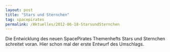 ```yaml
---
layout: post
title: "Stars und Sternchen"
tag: spacepirates
permalink: /Aktuelles/2012-06-18-StarsundSternchen
---
```



Die Entwicklung des neuen SpacePirates Themenhefts Stars und Sternchen schreitet voran. Hier schon mal der erste Entwurf des Umschlags.




